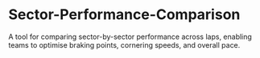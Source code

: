 # Sector-Performance-Comparison
 A tool for comparing sector-by-sector performance across laps, enabling teams to optimise braking points, cornering speeds, and overall pace.
